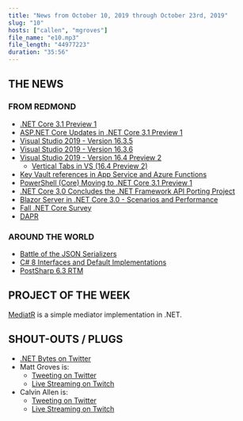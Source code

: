 ```yaml
---
title: "News from October 10, 2019 through October 23rd, 2019"
slug: "10"
hosts: ["callen", "mgroves"]
file_name: "e10.mp3"
file_length: "44977223"
duration: "35:56"
---
```


## THE NEWS

### FROM REDMOND

* [.NET Core 3.1 Preview 1](https://devblogs.microsoft.com/dotnet/announcing-net-core-3-1-preview-1/)
* [ASP.NET Core Updates in .NET Core 3.1 Preview 1](https://devblogs.microsoft.com/aspnet/asp-net-core-updates-in-net-core-3-1-preview-1/)
* [Visual Studio 2019 - Version 16.3.5](https://docs.microsoft.com/en-us/visualstudio/releases/2019/release-notes#--visual-studio-2019-version-1635)
* [Visual Studio 2019 - Version 16.3.6](https://docs.microsoft.com/en-us/visualstudio/releases/2019/release-notes#--visual-studio-2019-version-1636-)
* [Visual Studio 2019 - Version 16.4 Preview 2](https://docs.microsoft.com/en-us/visualstudio/releases/2019/release-notes-preview#--visual-studio-2019-version-164-preview-2-)
  * [Vertical Tabs in VS (16.4 Preview 2)](https://devblogs.microsoft.com/visualstudio/document-management-improvements-vertical-document-tabs-are-here/)
* [Key Vault references in App Service and Azure Functions](https://azure.microsoft.com/en-us/updates/general-availability-of-key-vault-references-in-app-service-and-azure-functions/)
* [PowerShell (Core) Moving to .NET Core 3.1 Preview 1](https://github.com/PowerShell/PowerShell/pull/10798)
* [.NET Core 3.0 Concludes the .NET Framework API Porting Project](https://github.com/dotnet/announcements/issues/130)
* [Blazor Server in .NET Core 3.0 - Scenarios and Performance](https://devblogs.microsoft.com/aspnet/blazor-server-in-net-core-3-0-scenarios-and-performance/)
* [Fall .NET Core Survey](https://devblogs.microsoft.com/dotnet/fall-net-core-survey/)
* [DAPR](https://cloudblogs.microsoft.com/opensource/2019/10/16/announcing-dapr-open-source-project-build-microservice-applications/)

### AROUND THE WORLD

* [Battle of the JSON Serializers](https://michaelscodingspot.com/the-battle-of-c-to-json-serializers-in-net-core-3/)
* [C# 8 Interfaces and Default Implementations](https://jeremybytes.blogspot.com/2019/09/c-8-interfaces-dangerous-assumptions-in.html)
* [PostSharp 6.3 RTM](https://www.postsharp.net/blog/post/Announcing-PostSharp-63-RTM-Support-for-Linux-and-macOS-Improved-VSX-Performance-and-More1)

## PROJECT OF THE WEEK

[MediatR](https://github.com/jbogard/MediatR) is a simple mediator implementation in .NET.

## SHOUT-OUTS / PLUGS

* [.NET Bytes on Twitter](https://twitter.com/dotnetbytes)
* Matt Groves is:
  * [Tweeting on Twitter](https://twitter.com/mgroves)
  * [Live Streaming on Twitch](https://www.twitch.tv/matthewdgroves)
* Calvin Allen is:
  * [Tweeting on Twitter](https://twitter.com/_CalvinAllen)
  * [Live Streaming on Twitch](https://www.twitch.tv/CalvinAAllen)